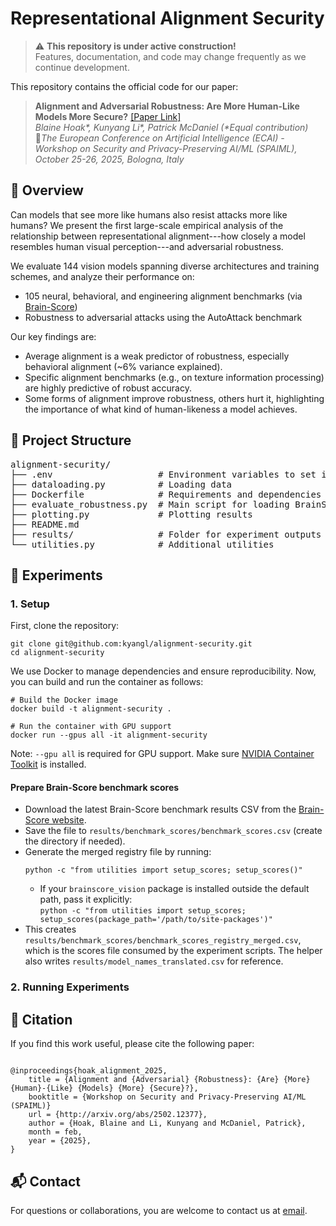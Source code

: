 # Representational Alignment Security

> ⚠️ **This repository is under active construction!**  
> Features, documentation, and code may change frequently as we continue development.

This repository contains the official code for our paper: 
> **Alignment and Adversarial Robustness: Are More Human-Like Models More
> Secure?** [[Paper Link]](https://arxiv.org/abs/2502.12377) \
> *Blaine Hoak\*, Kunyang Li\*, Patrick McDaniel (\*Equal contribution)* \
> 📍*The European Conference on Artificial Intelligence (ECAI) - Workshop on
> Security and Privacy-Preserving AI/ML (SPAIML), October 25-26, 2025, Bologna, Italy*


## 📌 Overview
Can models that see more like humans also resist attacks more like humans? We
present the first large-scale empirical analysis of the relationship between
representational alignment---how closely a model resembles human visual
perception---and adversarial robustness. 

We evaluate 144 vision models spanning diverse architectures and training
schemes, and analyze their performance on: 
- 105 neural, behavioral, and engineering alignment benchmarks (via
  [Brain-Score](https://www.brain-score.org/))
- Robustness to adversarial attacks using the AutoAttack benchmark

Our key findings are: 
- Average alignment is a weak predictor of robustness, especially behavioral
  alignment (~6% variance explained).
- Specific alignment benchmarks (e.g., on texture information processing) are
  highly predictive of robust accuracy. 
- Some forms of alignment improve robustness, others hurt it, highlighting the
  importance of what kind of human-likeness a model achieves. 

## 📁 Project Structure

<pre>
alignment-security/
├── .env                    # Environment variables to set if using CHTC
├── dataloading.py          # Loading data
├── Dockerfile              # Requirements and dependencies
├── evaluate_robustness.py  # Main script for loading BrainScore data and attacking models
├── plotting.py             # Plotting results
├── README.md
├── results/                # Folder for experiment outputs and results
└── utilities.py            # Additional utilities
</pre>
</pre>
</pre>

## 🧪 Experiments
### 1. Setup
First, clone the repository: 
```
git clone git@github.com:kyangl/alignment-security.git
cd alignment-security
```
We use Docker to manage dependencies and ensure reproducibility. Now, you can build
and run the container as follows: 
```
# Build the Docker image 
docker build -t alignment-security . 

# Run the container with GPU support 
docker run --gpus all -it alignment-security
``` 

Note: `--gpu all` is required for GPU support. Make sure [NVIDIA Container
Toolkit](https://docs.nvidia.com/datacenter/cloud-native/container-toolkit/latest/install-guide.html)
is installed. 

#### Prepare Brain-Score benchmark scores
- Download the latest Brain-Score benchmark results CSV from the [Brain-Score website](https://www.brain-score.org/).
- Save the file to `results/benchmark_scores/benchmark_scores.csv` (create the directory if needed).
- Generate the merged registry file by running:
  ```
  python -c "from utilities import setup_scores; setup_scores()"
  ```
  - If your `brainscore_vision` package is installed outside the default path, pass it explicitly:  
    `python -c "from utilities import setup_scores; setup_scores(package_path='/path/to/site-packages')"`
- This creates `results/benchmark_scores/benchmark_scores_registry_merged.csv`, which is the scores file consumed by the experiment scripts. The helper also writes `results/model_names_translated.csv` for reference.

### 2. Running Experiments

## 📎 Citation
If you find this work useful, please cite the following paper: 
```

@inproceedings{hoak_alignment_2025,
	title = {Alignment and {Adversarial} {Robustness}: {Are} {More} {Human}-{Like} {Models} {More} {Secure}?},
    booktitle = {Workshop on Security and Privacy-Preserving AI/ML (SPAIML)}
	url = {http://arxiv.org/abs/2502.12377},
	author = {Hoak, Blaine and Li, Kunyang and McDaniel, Patrick},
	month = feb,
	year = {2025},
}

```


## 📬 Contact
For questions or collaborations, you are welcome to contact us at [email]().
